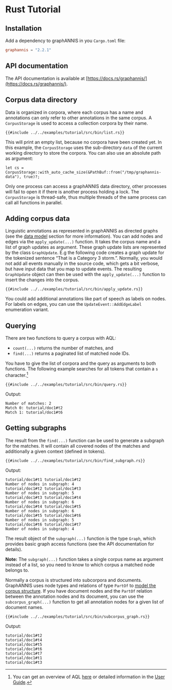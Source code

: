 # Rust Tutorial

## Installation

Add a dependency to graphANNIS in you `Cargo.toml` file:
```toml
graphannis = "2.2.1"
```

## API documentation

The API documentation is available at [https://docs.rs/graphannis/](https://docs.rs/graphannis/).

## Corpus data directory

Data is organized in corpora, where each corpus has a name and annotations can only refer to other annotations in the same corpus.
A `CorpusStorage` is used to access a collection corpora by their name.

```rust,no_run,noplaypen
{{#include ../../examples/tutorial/src/bin/list.rs}}
```

This will print an empty list, because no corpora have been created yet.
In this example, the `CorpusStorage` uses the sub-directory `data` of the current working directory to store the corpora.
You can also use an absolute path as argument:
```rust,noplaypen,ignore
let cs = CorpusStorage::with_auto_cache_size(&PathBuf::from("/tmp/graphannis-data"), true)?;
```
Only one process can access a graphANNIS data directory, other processes will fail to open it if there is another process holding a lock.
The `CorpusStorage` is thread-safe, thus multiple threads of the same process can call all functions in parallel.

## Adding corpus data

Linguistic annotations as represented in graphANNIS as directed graphs (see the [data model](annotation-graph.md) section for more information).
You can add nodes and edges via the `apply_update(...)` function.
It takes the corpus name and a list of graph updates as argument.
These graph update lists are represented by the class `GraphUpdate`.
E.g the following code creates a graph update for the tokenized sentence “That is a Category 3 storm.”.
Normally, you would not add all events manually in the source code, which gets a bit verbose, but have input data that you map to update events.
The resulting `GraphUpdate` object can then be used with the `apply_update(...)` function to insert the changes into the corpus.

```rust,noplaypen
{{#include ../../examples/tutorial/src/bin/apply_update.rs}}
```

You could add additional annotations like part of speech as labels on nodes.
For labels on edges, you can use the `UpdateEvent::AddEdgeLabel` enumeration variant.


## Querying 

There are two functions to query a corpus with AQL:
- `count(...)` returns the number of matches, and
- `find(...)` returns a paginated list of matched node IDs.

You have to give the list of corpora and the query as arguments to both functions.
The following example searches for all tokens that contain a `s` character.[^aql]

```rust,no_run,noplaypen
{{#include ../../examples/tutorial/src/bin/query.rs}}
```
Output:
```ignore
Number of matches: 2
Match 0: tutorial/doc1#t2
Match 1: tutorial/doc1#t6
```

## Getting subgraphs

The result from the `find(...)` function can be used to generate a subgraph for the matches.
It will contain all covered nodes of the matches and additionally a given context (defined in tokens).

```rust,no_run,noplaypen
{{#include ../../examples/tutorial/src/bin/find_subgraph.rs}}
```
Output:
```ignore
tutorial/doc1#t1 tutorial/doc1#t2
Number of nodes in subgraph: 4
tutorial/doc1#t2 tutorial/doc1#t3
Number of nodes in subgraph: 5
tutorial/doc1#t3 tutorial/doc1#t4
Number of nodes in subgraph: 6
tutorial/doc1#t4 tutorial/doc1#t5
Number of nodes in subgraph: 6
tutorial/doc1#t5 tutorial/doc1#t6
Number of nodes in subgraph: 5
tutorial/doc1#t6 tutorial/doc1#t7
Number of nodes in subgraph: 4
```
The result object of the `subgraph(...)` function is the type `Graph`, which provides basic graph access functions (see the API documentation for details).

**Note:** The `subgraph(...)` function takes a single corpus name as argument instead of a list, so you need to know to which corpus a matched node belongs to.

Normally a corpus is structured into subcorpora and documents.
GraphANNIS uses node types and relations of type `PartOf` to [model the corpus structure](../data-model/annotation-graph.md#corpus-structure).
If you have document nodes and the `PartOf` relation between the annotation nodes and its document, you can use the
`subcorpus_graph(...)` function to get all annotation nodes for a given list of document names.

```rust,no_run,noplaypen
{{#include ../../examples/tutorial/src/bin/subcorpus_graph.rs}}
```
Output:
```ignore
tutorial/doc1#t2
tutorial/doc1#t4
tutorial/doc1#t5
tutorial/doc1#t6
tutorial/doc1#t7
tutorial/doc1#t1
tutorial/doc1#t3
```

[^aql]: You can get an overview of AQL [here](http://corpus-tools.org/annis/aql.html) or detailed information in the
[User Guide](http://korpling.github.io/ANNIS/3.6/user-guide/aql.html).
